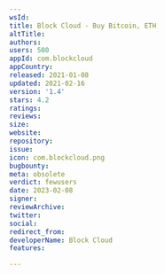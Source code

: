 ```yaml
---
wsId: 
title: Block Cloud - Buy Bitcoin, ETH
altTitle: 
authors: 
users: 500
appId: com.blockcloud
appCountry: 
released: 2021-01-08
updated: 2021-02-16
version: '1.4'
stars: 4.2
ratings: 
reviews: 
size: 
website: 
repository: 
issue: 
icon: com.blockcloud.png
bugbounty: 
meta: obsolete
verdict: fewusers
date: 2023-02-08
signer: 
reviewArchive: 
twitter: 
social: 
redirect_from: 
developerName: Block Cloud
features: 

---
```


